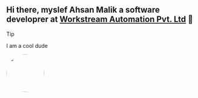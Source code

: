 ## Hi there, myslef **Ahsan Malik** __a software developrer__ at [Workstream Automation Pvt. Ltd](https://workstreamautomation.com) 👋

> [!tip]
> I am a cool dude

<img src="https://i.imgur.com/74JgjpV.jpeg" style="height: 100px; width: 100px; border-radius: 50%;"/>

